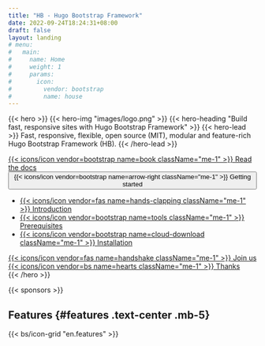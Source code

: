 ```yaml
---
title: "HB - Hugo Bootstrap Framework"
date: 2022-09-24T18:24:31+08:00
draft: false
layout: landing
# menu:
#   main:
#     name: Home
#     weight: 1
#     params:
#       icon:
#         vendor: bootstrap
#         name: house
---
```


{{< hero >}}
{{< hero-img "images/logo.png" >}}
{{< hero-heading "Build fast, responsive sites with Hugo Bootstrap Framework" >}}
{{< hero-lead >}}
Fast, responsive, flexible, open source (MIT), modular and feature-rich Hugo Bootstrap Framework (HB).
{{< /hero-lead >}}

<div class="mt-4 d-flex align-items-center justify-content-center flex-wrap">
  <a class="btn btn-lg btn-primary fw-semibold mb-2 py-3 mx-2" href="{{< relref `docs` >}}">
    {{< icons/icon vendor=bootstrap name=book className="me-1" >}} Read the docs
  </a>
  <div class="btn-group btn-group-lg">
    <button type="button" class="btn btn-success dropdown-toggle fw-semibold mb-2 py-3 mx-2" data-bs-toggle="dropdown" aria-expanded="false">
      {{< icons/icon vendor=bootstrap name=arrow-right className="me-1" >}} Getting started
    </button>
    <ul class="dropdown-menu">
      <li>
        <a class="dropdown-item" href="{{< relref `docs/getting-started/introduction` >}}">
          {{< icons/icon vendor=fas name=hands-clapping className="me-1" >}} Introduction
        </a>
      </li>
      <li>
        <a class="dropdown-item" href="{{< relref `docs/getting-started/prerequisites` >}}">
          {{< icons/icon vendor=bootstrap name=tools className="me-1" >}} Prerequisites
        </a>
      </li>
      <li>
        <a class="dropdown-item" href="{{< relref `docs/getting-started/installation` >}}">
          {{< icons/icon vendor=bootstrap name=cloud-download className="me-1" >}} Installation
        </a>
      </li>
    </ul>
  </div>
  <a class="btn btn-lg btn-outline-primary fw-semibold mb-2 py-3 mx-2" href="{{< relref `docs/join-us` >}}">
    {{< icons/icon vendor=fas name=handshake className="me-1" >}} Join us
  </a>
  <a class="btn btn-lg btn-outline-danger fw-semibold mb-2 py-3 mx-2" href="{{< relref `thanks` >}}">
    {{< icons/icon vendor=bs name=hearts className="me-1" >}} Thanks
  </a>
</div>
{{< /hero >}}

{{< sponsors >}}

## Features {#features .text-center .mb-5}

{{< bs/icon-grid "en.features" >}}
